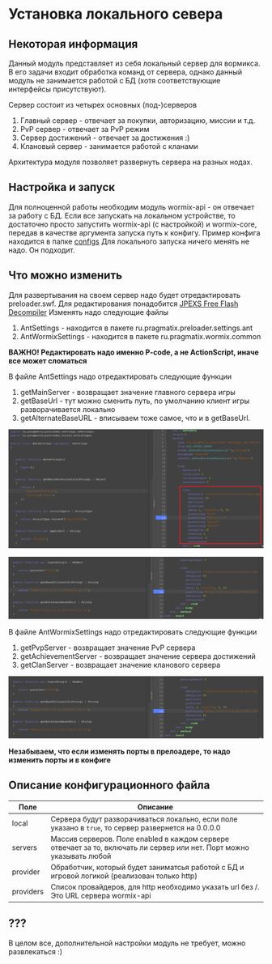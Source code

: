 ﻿# Установка локального севера

## Некоторая информация

Данный модуль представляет из себя локальный сервер для вормикса.
В его задачи входит обработка команд от сервера,
однако данный модуль не занимается работой с БД (хотя соответствующие интерфейсы присутствуют).

Сервер состоит из четырех основных (под-)серверов
1. Главный сервер - отвечает за покупки, авторизацию, миссии и т.д.
2. PvP сервер - отвечает за PvP режим
3. Сервер достижений - отвечает за достижения :)
4. Клановый сервер - занимается работой с кланами

Архитектура модуля позволяет развернуть сервера на разных нодах.

## Настройка и запуск

Для полноценной работы необходим модуль wormix-api - он отвечает за работу с БД.
Если все запускать на локальном устройстве,
то достаточно просто запустить wormix-api (c настройкой) и wormix-core,
передав в качестве аргумента запуска путь к конфигу.
Пример конфига находится в папке [configs](../configs/network_example.json)
Для локального запуска ничего менять не надо. Он подходит.

## Что можно изменить
Для развертывания на своем сервер надо будет отредактировать preloader.swf.
Для редактирования понадобится [JPEXS Free Flash Decompiler](https://github.com/jindrapetrik/jpexs-decompiler/releases)
Изменять надо следующие файлы
1. AntSettings - находится в пакете ru.pragmatix.preloader.settings.ant
2. AntWormixSettings - находится в пакете ru.pragmatix.wormix.common

**ВАЖНО! Редактировать надо именно P-code, а не ActionScript, иначе все может сломаться**

В файле AntSettings надо отредактировать следующие функции
1. getMainServer - возвращает значение главного сервера игры
2. getBaseUrl - тут можно сменить путь, по умолчанию клиент игры разворачивается локально
3. getAlternateBaseURL - вписываем тоже самое, что и в getBaseUrl.

![Main server](./images/main_server.png)<br>

![Urls](./images/urls.png)

В файле AntWormixSettings надо отредактировать следующие функции

1. getPvpServer - возвращает значение PvP сервера
2. getAchievementServer - возвращает значение сервера достижений
3. getClanServer - возвращает значение кланового сервера

![Other servers](./images/urls.png)

**Незабываем, что если изменять порты в прелоадере, то надо изменить порты и в конфиге**

## Описание конфигурационного файла
| Поле      | Описание                                                                                                              |
|-----------|-----------------------------------------------------------------------------------------------------------------------|
| local     | Сервера будут разворачиваться локально, если поле указано в `true`, то сервер развернется на 0.0.0.0                  |
| servers   | Массив серверов. Поле enabled в каждом сервере отвечает за то, включать ли сервер или нет. Порт можно указывать любой |
| provider  | Обработчик, который будет заниматсья работой с БД и игровой логикой (реализован только http)                          |
| providers | Список провайдеров, для http необходимо указать url без /. Это URL сервера wormix-api                                 |



## ???

В целом все, дополнительной настройки модуль не требует, можно развлекаться :)

